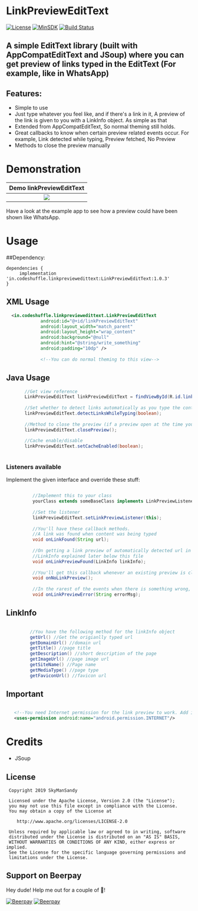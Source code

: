 # LinkPreviewEditText

[![License](https://img.shields.io/badge/License%20-Apache%202-337ab7.svg)](https://www.apache.org/licenses/LICENSE-2.0)
[![MinSDK](https://img.shields.io/badge/API-14%2B-brightgreen.svg?style=flat)](https://android-arsenal.com/api?level=14)
[![Build Status](https://travis-ci.org/skymansandy/linkPreviewEditText.svg?branch=master)](https://travis-ci.org/skymansandy/linkPreviewEditText)

## A simple EditText library (built with AppCompatEditText and JSoup) where you can get preview of links typed in the EditText (For example, like in WhatsApp)


## Features:

 - Simple to use
 - Just type whatever you feel like, and if there's a link in it, A preview of the link is given to you with a LinkInfo object. As simple as that 
 - Extended from AppCompatEditText, So normal theming still holds.
 - Great callbacks to know when certain preview related events occur. For example, Link detected while typing, Preview fetched, No Preview
 - Methods to close the preview manually
 
 
# Demonstration
|Demo linkPreviewEditText|
|:---:|
|![](art/demoLinkPreviewEditText.gif)|

Have a look at the example app to see how a preview could have been shown like WhatsApp.

 
# Usage
##Dependency:

 
 ```
 dependencies {
      implementation 'in.codeshuffle.linkpreviewedittext:LinkPreviewEditText:1.0.3'
 }
 ```
 
 ## XML Usage
 ```xml
   <in.codeshuffle.linkpreviewedittext.LinkPreviewEditText
              android:id="@+id/linkPreviewEditText"
              android:layout_width="match_parent"
              android:layout_height="wrap_content"
              android:background="@null"
              android:hint="@string/write_something"
              android:padding="10dp" />
              
              <!--You can do normal theming to this view-->
 ```
 
 ## Java Usage
 ```java
        //Get view reference
        LinkPreviewEditText linkPreviewEditText = findViewById(R.id.linkPreviewEditText);
        
        //Set whether to detect links automatically as you type the content. Turn it off to make it behave like a normal EditText.
        linkPreviewEditText.detectLinksWhileTyping(boolean);
        
        //Method to close the preview (if a preview open at the time you call this, you'll get a callback onNoLinkPreview. You can do your UI changes here)
        linkPreviewEditText.closePreview();
        
        //Cache enable/disable
        linkPreviewEditText.setCacheEnabled(boolean);
        
 ``` 
 
 ### Listeners available
          
Implement the given interface and override these stuff:

```java

          //Implement this to your class
          yourClass extends someBaseClass implements LinkPreviewListener
          
          //Set the listener
          linkPreviewEditText.setLinkPreviewListener(this);
            
          //You'll have these callback methods.
          //A link was found when content was being typed
          void onLinkFound(String url);
          
          //On getting a link preview of automatically detected url in the EditText, You'll get this callback with the LinkInfo object
          //LinkInfo explained later below this file
          void onLinkPreviewFound(LinkInfo linkInfo);
            
          //You'll get this callback whenever an existing preview is closed for either manually closing it, or closed because of some internal purpose
          void onNoLinkPreview();
            
          //In the rarest of the events when there is something wrong, you'll get this callback with the error message 
          void onLinkPreviewError(String errorMsg);
  ``` 
  
 ## LinkInfo
 ```java
 
          //You have the following method for the linkInfo object
          getUrl() //Get the origianlly typed url
          getDomainUrl() //domain url
          getTitle() //page title
          getDescription() //short description of the page
          getImageUrl() //page image url
          getSiteName() //Page name
          getMediaType() //page type 
          getFaviconUrl() //favicon url
   ``` 
 
 ## Important
 ```xml

    <!--You need Internet permission for the link preview to work. Add it in Manifest.-->
    <uses-permission android:name="android.permission.INTERNET"/>
 
 ```
 
 # Credits
 - JSoup
 
 License
 -------
 
     Copyright 2019 SkyManSandy
 
     Licensed under the Apache License, Version 2.0 (the "License");
     you may not use this file except in compliance with the License.
     You may obtain a copy of the License at
 
        http://www.apache.org/licenses/LICENSE-2.0
 
     Unless required by applicable law or agreed to in writing, software
     distributed under the License is distributed on an "AS IS" BASIS,
     WITHOUT WARRANTIES OR CONDITIONS OF ANY KIND, either express or implied.
     See the License for the specific language governing permissions and
     limitations under the License.


## Support on Beerpay
Hey dude! Help me out for a couple of :beers:!

[![Beerpay](https://beerpay.io/skymansandy/linkPreviewEditText/badge.svg?style=beer-square)](https://beerpay.io/skymansandy/linkPreviewEditText)  [![Beerpay](https://beerpay.io/skymansandy/linkPreviewEditText/make-wish.svg?style=flat-square)](https://beerpay.io/skymansandy/linkPreviewEditText?focus=wish)